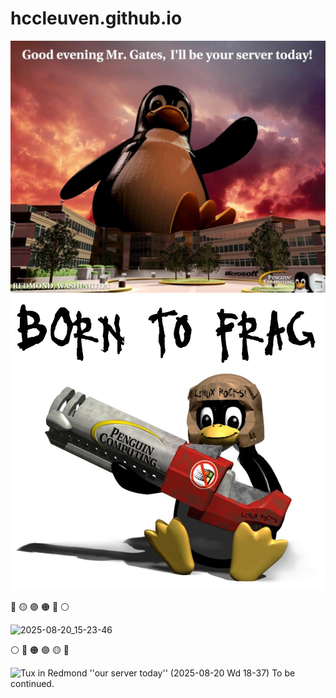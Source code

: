 # hccleuven.github.io

![Good evening Mr. Gates, I'll be your servert today!](Tux1.jpg)
![Tux; Born to Frag](Tux2.jpg)

 🔴 🟡 🟣 🟠 🔵 ⚪

<img width="1288" height="943" alt="2025-08-20_15-23-46" src="https://github.com/user-attachments/assets/10a2514c-7b5a-43f0-ab2c-6ceeb4954cf3" />

 ⚪ 🔵 🟠 🟣 🟡 🔴 
 
<img width="1288" height="1032" alt="Tux in Redmond ''our server today'' (2025-08-20 Wd 18-37)" src="https://github.com/user-attachments/assets/8cb4af65-e66f-406b-b3e5-9110dfa49402" />
To be continued.
